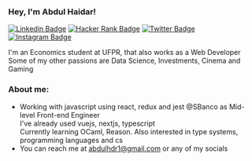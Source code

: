### Hey, I'm Abdul Haidar!

[![Linkedin Badge](https://img.shields.io/badge/LinkedIn-0077B5?style=for-the-badge&logo=linkedin&logoColor=white)](https://www.linkedin.com/in/abdulhdr/)
[![Hacker Rank Badge](https://img.shields.io/badge/-Hackerrank-2EC866?style=for-the-badge&logo=HackerRank&logoColor=white)](https://www.hackerrank.com/abdulhdr1/)
[![Twitter Badge](https://img.shields.io/badge/Twitter-1DA1F2?style=for-the-badge&logo=twitter&logoColor=white)](https://twitter.com/abdulhdr1)
[![Instagram Badge](https://img.shields.io/badge/Instagram-E4405F?style=for-the-badge&logo=instagram&logoColor=white)](https://www.instagram.com/abdulhdr1/)

I'm an Economics student at UFPR, that also works as a Web Developer
Some of my other passions are Data Science, Investments, Cinema and Gaming

### About me:

- Working with javascript using react, redux and jest @SBanco as Mid-level Front-end Engineer</br>
  I've already used vuejs, nextjs, typescript </br>
  Currently learning OCaml, Reason. Also interested in type systems, programming languages and cs  
- You can reach me at abdulhdr1@gmail.com or any of my socials
</div>
